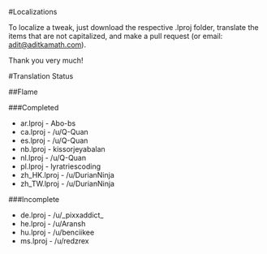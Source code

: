 #Localizations

To localize a tweak, just download the respective .lproj folder, translate the items that are not capitalized, and make a pull request (or email: adit@aditkamath.com).

Thank you very much!

#Translation Status

##Flame

###Completed
* ar.lproj - Abo-bs
* ca.lproj - /u/Q-Quan
* es.lproj - /u/Q-Quan
* nb.lproj - kissorjeyabalan
* nl.lproj - /u/Q-Quan
* pl.lproj - lyratriescoding
* zh_HK.lproj - /u/DurianNinja
* zh_TW.lproj - /u/DurianNinja

###Incomplete
* de.lproj - /u/\_pixxaddict\_
* he.lproj - /u/Aransh
* hu.lproj - /u/benciikee
* ms.lproj - /u/redzrex
